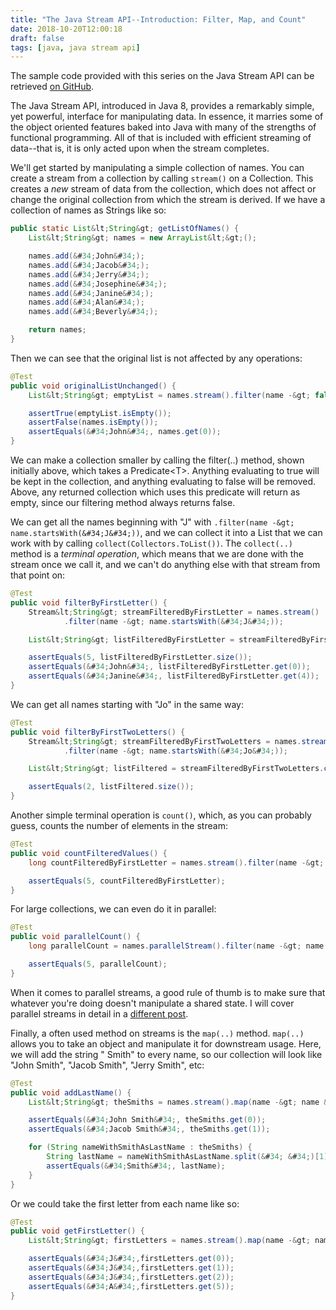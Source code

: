 ```yaml
---
title: "The Java Stream API--Introduction: Filter, Map, and Count"
date: 2018-10-20T12:00:18
draft: false
tags: [java, java stream api]
---
```


The sample code provided with this series on the Java Stream API can be retrieved [on GitHub](https://github.com/nfisher23/java_stream_api_samples/tree/master).

The Java Stream API, introduced in Java 8, provides a remarkably simple, yet powerful, interface for manipulating data. In essence, it marries
some of the object oriented features baked into Java with many of the strengths of functional programming. All of that is included with efficient streaming of data--that is,
it is only acted upon when the stream completes.

We&#39;ll get started by manipulating a simple collection of names. You can create a stream from a collection by calling `stream()` on a Collection.
This creates a _new_ stream of data from the collection, which does not affect or change the original collection from which the stream is derived.
If we have a collection of names as Strings like so:

```java
public static List&lt;String&gt; getListOfNames() {
    List&lt;String&gt; names = new ArrayList&lt;&gt;();

    names.add(&#34;John&#34;);
    names.add(&#34;Jacob&#34;);
    names.add(&#34;Jerry&#34;);
    names.add(&#34;Josephine&#34;);
    names.add(&#34;Janine&#34;);
    names.add(&#34;Alan&#34;);
    names.add(&#34;Beverly&#34;);

    return names;
}

```

Then we can see that the original list is not affected by any operations:

```java
@Test
public void originalListUnchanged() {
    List&lt;String&gt; emptyList = names.stream().filter(name -&gt; false).collect(Collectors.toList());

    assertTrue(emptyList.isEmpty());
    assertFalse(names.isEmpty());
    assertEquals(&#34;John&#34;, names.get(0));
}

```

We can make a collection smaller by calling the filter(..) method, shown initially above, which takes a Predicate&lt;T&gt;.
Anything evaluating to true will be kept in the collection, and anything evaluating to false will be removed. Above, any returned collection
which uses this predicate will return as empty, since our filtering method always returns false.

We can get all the names beginning with &#34;J&#34; with `.filter(name -&gt; name.startsWith(&#34;J&#34;))`, and we can collect it into a List that we can work with by calling `collect(Collectors.ToList())`.
The `collect(..)` method is a _terminal operation_, which means that we are done with the stream once we call it, and we can&#39;t do anything else with that stream from that point on:

```java
@Test
public void filterByFirstLetter() {
    Stream&lt;String&gt; streamFilteredByFirstLetter = names.stream()
            .filter(name -&gt; name.startsWith(&#34;J&#34;));

    List&lt;String&gt; listFilteredByFirstLetter = streamFilteredByFirstLetter.collect(Collectors.toList());

    assertEquals(5, listFilteredByFirstLetter.size());
    assertEquals(&#34;John&#34;, listFilteredByFirstLetter.get(0));
    assertEquals(&#34;Janine&#34;, listFilteredByFirstLetter.get(4));
}
```

We can get all names starting with &#34;Jo&#34; in the same way:

```java
@Test
public void filterByFirstTwoLetters() {
    Stream&lt;String&gt; streamFilteredByFirstTwoLetters = names.stream()
            .filter(name -&gt; name.startsWith(&#34;Jo&#34;));

    List&lt;String&gt; listFiltered = streamFilteredByFirstTwoLetters.collect(Collectors.toList());

    assertEquals(2, listFiltered.size());
}

```

Another simple terminal operation is `count()`, which, as you can probably guess, counts the number of elements in the stream:

```java
@Test
public void countFilteredValues() {
    long countFilteredByFirstLetter = names.stream().filter(name -&gt; name.startsWith(&#34;J&#34;)).count();

    assertEquals(5, countFilteredByFirstLetter);
}

```

For large collections, we can even do it in parallel:

```java
@Test
public void parallelCount() {
    long parallelCount = names.parallelStream().filter(name -&gt; name.startsWith(&#34;J&#34;)).count();

    assertEquals(5, parallelCount);
}

```

When it comes to parallel streams, a good rule of thumb is to make sure that whatever you&#39;re doing doesn&#39;t manipulate a shared state. I will cover parallel streams in detail in a [different post](https://nickolasfisher.com/blog/The-Java-Stream-API-Parallel-Streams).

Finally, a often used method on streams is the `map(..)` method. `map(..)` allows you to take an object and manipulate it for downstream usage. Here, we will add the string &#34; Smith&#34; to every name, so our collection
will look like &#34;John Smith&#34;, &#34;Jacob Smith&#34;, &#34;Jerry Smith&#34;, etc:

```java
@Test
public void addLastName() {
    List&lt;String&gt; theSmiths = names.stream().map(name -&gt; name &#43; &#34; Smith&#34;).collect(Collectors.toList());

    assertEquals(&#34;John Smith&#34;, theSmiths.get(0));
    assertEquals(&#34;Jacob Smith&#34;, theSmiths.get(1));

    for (String nameWithSmithAsLastName : theSmiths) {
        String lastName = nameWithSmithAsLastName.split(&#34; &#34;)[1];
        assertEquals(&#34;Smith&#34;, lastName);
    }
}

```

Or we could take the first letter from each name like so:

```java
@Test
public void getFirstLetter() {
    List&lt;String&gt; firstLetters = names.stream().map(name -&gt; name.substring(0, 1)).collect(Collectors.toList());

    assertEquals(&#34;J&#34;,firstLetters.get(0));
    assertEquals(&#34;J&#34;,firstLetters.get(1));
    assertEquals(&#34;J&#34;,firstLetters.get(2));
    assertEquals(&#34;A&#34;,firstLetters.get(5));
}

```
